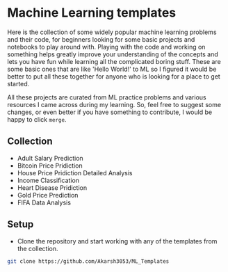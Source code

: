 # Machine Learning templates

Here is the collection of some widely popular machine learning problems and their code, for beginners looking for some basic projects and notebooks to play around with. Playing with the code and working on something helps greatly improve your understanding of the concepts and lets you have fun while learning all the complicated boring stuff. These are some basic ones that are like 'Hello World!' to ML so I figured it would be better to put all these together for anyone who is looking for a place to get started.

All these projects are curated from ML practice problems and various resources I came across during my learning. So, feel free to suggest some changes, or even better if you have something to contribute, I would be happy to click `merge`.

## Collection

- Adult Salary Prediction
- Bitcoin Price Pridiction
- House Price Pridiction Detailed Analysis
- Income Classification
- Heart Disease Pridiction
- Gold Price Prediction
- FIFA Data Analysis

## Setup

- Clone the repository and start working with any of the templates from the collection.

```bash
git clone https://github.com/Akarsh3053/ML_Templates
```
